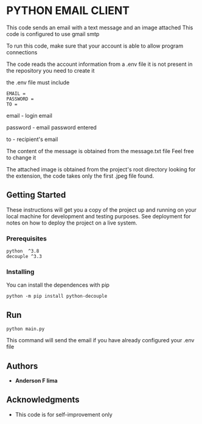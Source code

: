 # PYTHON EMAIL CLIENT

This code sends an email with a text message and an image attached
This code is configured to use gmail smtp

To run this code, make sure that your account is able to allow program connections

The code reads the account information from a .env file it is not present in the repository you need to create it

the .env file must include

```
EMAIL =
PASSWORD =
TO =
```

email - login email

password - email password entered

to - recipient's email

The content of the message is obtained from the message.txt file
Feel free to change it

The attached image is obtained from the project's root directory looking for the extension, the code takes only the first .jpeg file found.

## Getting Started

These instructions will get you a copy of the project up and running on your local machine for development and testing purposes. See deployment for notes on how to deploy the project on a live system.

### Prerequisites

```
python  ^3.8
decouple ^3.3
```

### Installing

You can install the dependences with pip 

```
python -m pip install python-decouple
```

## Run

```
python main.py
```

This command will send the email if you have already configured your .env file

## Authors

* **Anderson F lima**

## Acknowledgments

* This code is for self-improvement only

